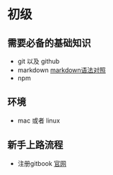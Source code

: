 # 初级

## 需要必备的基础知识
* git 以及 github 
* markdown [markdown语法对照](https://stackedit.io/editor)
* npm

## 环境
* mac 或者 linux


## 新手上路流程
* 注册gitbook  [官网](www.gitbook.com)

